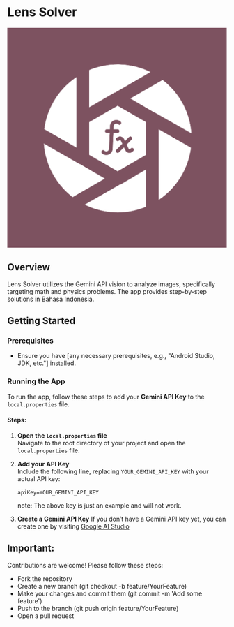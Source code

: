 # Lens Solver
![Icon](app/src/main/ic_launcher-playstore.png)

## Overview

Lens Solver utilizes the Gemini API vision to analyze images, specifically targeting math and physics problems. The app provides step-by-step solutions in Bahasa Indonesia.

## Getting Started

### Prerequisites

- Ensure you have [any necessary prerequisites, e.g., "Android Studio, JDK, etc."] installed.

### Running the App

To run the app, follow these steps to add your **Gemini API Key** to the `local.properties` file.

#### Steps:

1. **Open the `local.properties` file**  
   Navigate to the root directory of your project and open the `local.properties` file.

2. **Add your API Key**  
   Include the following line, replacing `YOUR_GEMINI_API_KEY` with your actual API key:
   ```
   apiKey=YOUR_GEMINI_API_KEY
   ```
   note: The above key is just an example and will not work.
3. **Create a Gemini API Key**
   If you don’t have a Gemini API key yet, you can create one by visiting [Google AI Studio](https://aistudio.google.com/)

## Important:
Contributions are welcome! Please follow these steps:
- Fork the repository
- Create a new branch (git checkout -b feature/YourFeature)
- Make your changes and commit them (git commit -m 'Add some feature')
- Push to the branch (git push origin feature/YourFeature)
- Open a pull request
